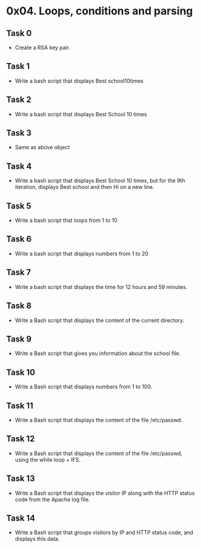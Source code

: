 # 0x04. Loops, conditions and parsing

## Task 0

* Create a RSA key pair.

## Task 1
* Write a bash script that displays Best school10times

## Task 2
* Write a bash script that displays Best School 10 times

## Task 3
* Same as above object

## Task 4
* Write a bash script that displays Best School 10 times, but for the 9th iteration, displays Best school and then Hi on a new line.

## Task 5
* Write a bash script that loops from 1 to 10

## Task 6
* Write a bash script that displays numbers from 1 to 20

## Task 7
*  Write a bash script that displays the time for 12 hours and 59 minutes.

## Task 8
* Write a Bash script that displays the content of the current directory.

## Task 9
* Write a Bash script that gives you information about the school file.

## Task 10
* Write a Bash script that displays numbers from 1 to 100.

## Task 11
* Write a Bash script that displays the content of the file /etc/passwd.

## Task 12
* Write a Bash script that displays the content of the file /etc/passwd, using the while loop + IFS.

## Task 13
* Write a Bash script that displays the visitor IP along with the HTTP status code from the Apache log file.

## Task 14
* Write a Bash script that groups visitors by IP and HTTP status code, and displays this data.